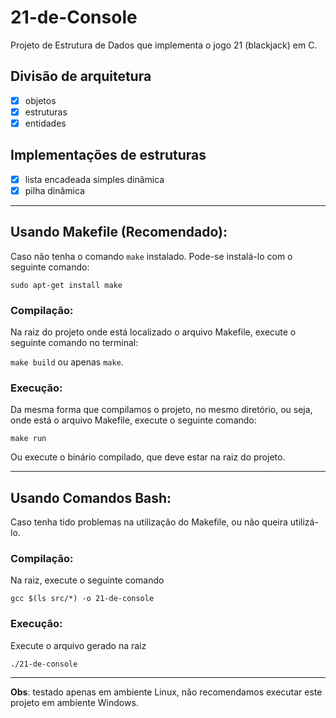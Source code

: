# 21-de-Console
 Projeto de Estrutura de Dados que implementa o jogo 21 (blackjack) em C.

## Divisão de arquitetura
 - [X] objetos
 - [X] estruturas
 - [X] entidades

## Implementações de estruturas
 - [X] lista encadeada simples dinâmica
 - [x] pilha dinâmica

---
## Usando Makefile (Recomendado):
Caso não tenha o comando ```make``` instalado. Pode-se instalá-lo com o seguinte comando:

```sudo apt-get install make```

### Compilação:
Na raiz do projeto onde está localizado o arquivo Makefile, execute o seguinte comando no terminal:

```make build``` ou apenas ```make```.

### Execução:
Da mesma forma que compilamos o projeto, no mesmo diretório, ou seja, onde está o arquivo Makefile, execute o seguinte comando:

```make run```

Ou execute o binário compilado, que deve estar na raiz do projeto.

---
## Usando Comandos Bash:
Caso tenha tido problemas na utilização do Makefile, ou não queira utilizá-lo.

### Compilação:
Na raiz, execute o seguinte comando

```gcc $(ls src/*) -o 21-de-console```


### Execução:
Execute o arquivo gerado na raiz

```./21-de-console```

---
**Obs**: testado apenas em ambiente Linux, não recomendamos executar este projeto em ambiente Windows.

